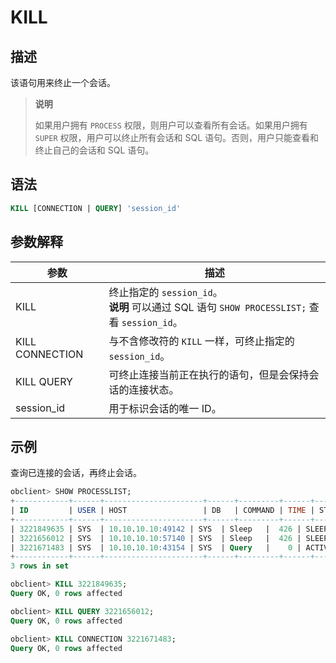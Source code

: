 # KILL

## 描述

该语句用来终止一个会话。

>**说明**
>
>如果用户拥有 `PROCESS` 权限，则用户可以查看所有会话。如果用户拥有 `SUPER` 权限，用户可以终止所有会话和 SQL 语句。否则，用户只能查看和终止自己的会话和 SQL 语句。

## 语法

```sql
KILL [CONNECTION | QUERY] 'session_id'
```

## 参数解释

|       参数        |                                                      描述                                                      |
|-----------------|--------------------------------------------------------------------------------------------------------------|
| KILL            | 终止指定的 `session_id`。 <br>**说明**  可以通过 SQL 语句 `SHOW PROCESSLIST;` 查看 `session_id`。 |
| KILL CONNECTION | 与不含修改符的 `KILL` 一样，可终止指定的 `session_id`。                                                                       |
| KILL QUERY      | 可终止连接当前正在执行的语句，但是会保持会话的连接状态。                                                                                 |
| session_id      | 用于标识会话的唯一 ID。                                                                                                |

## 示例

查询已连接的会话，再终止会话。

```sql
obclient> SHOW PROCESSLIST;
+------------+------+----------------------+------+---------+------+--------+------------------+
| ID         | USER | HOST                 | DB   | COMMAND | TIME | STATE  | INFO             |
+------------+------+----------------------+------+---------+------+--------+------------------+
| 3221849635 | SYS  | 10.10.10.10:49142 | SYS  | Sleep   |  426 | SLEEP  | NULL             |
| 3221656012 | SYS  | 10.10.10.10:57140 | SYS  | Sleep   |  426 | SLEEP  | NULL             |
| 3221671483 | SYS  | 10.10.10.10:43154 | SYS  | Query   |    0 | ACTIVE | show processlist |
+------------+------+----------------------+------+---------+------+--------+------------------+
3 rows in set

obclient> KILL 3221849635;
Query OK, 0 rows affected

obclient> KILL QUERY 3221656012;
Query OK, 0 rows affected

obclient> KILL CONNECTION 3221671483;
Query OK, 0 rows affected
```
